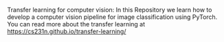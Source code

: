 Transfer learning for computer vision:
In this Repository we learn how to develop a computer vision pipeline for image classification using PyTorch.
You can read more about the transfer learning at https://cs231n.github.io/transfer-learning/
